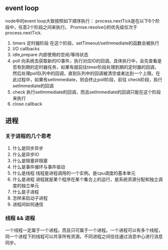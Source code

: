 ## event loop
node中的event loop大致按照如下顺序执行：
  process.nextTick是在以下6个阶段中，任意2个阶段之间来执行。
  Promise.resolve()的优先级仅次于process.nextTick.
1. timers 定时器阶段
在这个阶段，setTimeout/setImmediate的函数会被执行
2. I/O callbacks 
3. idle,prepare 内部使用的空闲/等待状态
4. poll 
向系统去获取新的IO事件，执行对应IO的回调。具体执行中，会先查看是否有到期的定时器任务，如果有就前往timer阶段处理到期的定时器的回调，然后处理poll队列中的回调，直到队列中的回调被清空或者达到一个上限。在此过程中，如果有setImmediate，则会终止poll阶段，前往 check阶段，执行setImmediate的回调
5. check
执行setImmediate的回调，而且setImmediate的回调只能在这个阶段来执行
6. close callback

## 进程
### 关于进程的几个思考
1. 什么是同步异步
2. 什么是异步IO
3. 什么是阻塞非阻塞
4. 什么是事件循环与事件驱动
5. 什么是线程
线程是进程调用的一个实例。是cpu调度的基本单元
6. 什么是进程
进程就是某个程序在某个集合上的运行，是系统资源分配和独立调度的独立单元
7. 什么是子进程
8. 怎样来启动子进程
9. 进程间如何通信

### 线程 && 进程
一个线程一定属于一个进程。而且只可属于一个进程。一个进程可以有多个线程，同一个进程下的线程可以共享所有资源。不同进程之间往往通过消息中心进行消息同步。
